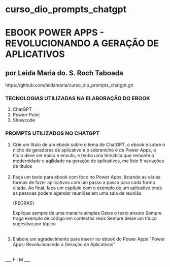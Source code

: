 # curso_dio_prompts_chatgpt

<h1> EBOOK POWER APPS - REVOLUCIONANDO A GERAÇÃO DE APLICATIVOS </h1>
<h2> por Leida Maria do. S. Roch Taboada</h2>
https://github.com/leidamaria/curso_dio_prompts_chatgpt.git
<h3> TECNOLOGIAS UTILIZADAS NA ELABORAÇÃO DO EBOOK </h3>
<ol>
  <li>ChatGPT</li>
  <li>Powerr Point</li>
  <li>Showcode</li>
</ol>
<h3> PROMPTS UTILIZADOS NO CHATGPT</h3>
<ol>
  <li>
    Crie um título de um ebook sobre o tema de ChatGPT, o ebook é sobre o nicho de 
geradores de aplicativo e o sobrenicho é de Power Apps, o título deve ser épico e enxuto, e tenha uma temática que remonte a modernidade e agilidade na geração de aplicativos, me liste 5 variações de títulos 
  </li>
  <br|><br>
  <li>
    Faça um texto para ebook com foco no Power Apps, listando as várias formas de fazer aplicativos com um passo a passo para cada forma citada.
Ao final, faça um capítulo com o exemplo de um aplicativo onde as pessoas podem agendar reuniões em uma sala de reunião
    
{REGRAS}

Explique sempre de uma maneira simples
Deixe o texto enxuto
Sempre traga exemplo de código em contextos reais
Sempre deixe um títuço sugestivo por tópico
  </li>
   <br|><br>
  <li>
    Elabore um agradecimento para inserir no ebook do Power Apps "Power Apps: Revolucionando a Geração de Aplicativos"
  </li>
</ol>
<br>
___ F I M ___

